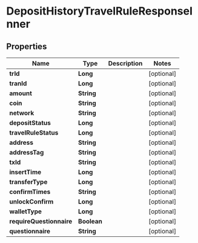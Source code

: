 

# DepositHistoryTravelRuleResponseInner


## Properties

| Name | Type | Description | Notes |
|------------ | ------------- | ------------- | -------------|
|**trId** | **Long** |  |  [optional] |
|**tranId** | **Long** |  |  [optional] |
|**amount** | **String** |  |  [optional] |
|**coin** | **String** |  |  [optional] |
|**network** | **String** |  |  [optional] |
|**depositStatus** | **Long** |  |  [optional] |
|**travelRuleStatus** | **Long** |  |  [optional] |
|**address** | **String** |  |  [optional] |
|**addressTag** | **String** |  |  [optional] |
|**txId** | **String** |  |  [optional] |
|**insertTime** | **Long** |  |  [optional] |
|**transferType** | **Long** |  |  [optional] |
|**confirmTimes** | **String** |  |  [optional] |
|**unlockConfirm** | **Long** |  |  [optional] |
|**walletType** | **Long** |  |  [optional] |
|**requireQuestionnaire** | **Boolean** |  |  [optional] |
|**questionnaire** | **String** |  |  [optional] |



